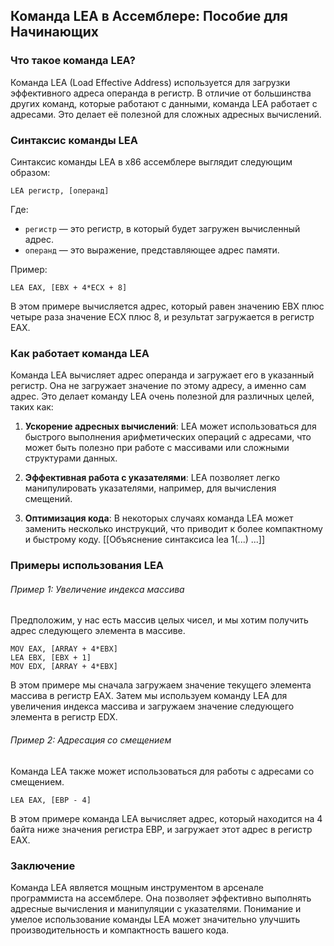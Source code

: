 ## Команда LEA в Ассемблере: Пособие для Начинающих

### Что такое команда LEA?

Команда LEA (Load Effective Address) используется для загрузки эффективного адреса операнда в регистр. В отличие от большинства других команд, которые работают с данными, команда LEA работает с адресами. Это делает её полезной для сложных адресных вычислений.

### Синтаксис команды LEA

Синтаксис команды LEA в x86 ассемблере выглядит следующим образом:

```assembly
LEA регистр, [операнд]
```

Где:
- `регистр` — это регистр, в который будет загружен вычисленный адрес.
- `операнд` — это выражение, представляющее адрес памяти.

Пример:
```assembly
LEA EAX, [EBX + 4*ECX + 8]
```

В этом примере вычисляется адрес, который равен значению EBX плюс четыре раза значение ECX плюс 8, и результат загружается в регистр EAX.

### Как работает команда LEA

Команда LEA вычисляет адрес операнда и загружает его в указанный регистр. Она не загружает значение по этому адресу, а именно сам адрес. Это делает команду LEA очень полезной для различных целей, таких как:

1. **Ускорение адресных вычислений**: LEA может использоваться для быстрого выполнения арифметических операций с адресами, что может быть полезно при работе с массивами или сложными структурами данных.

2. **Эффективная работа с указателями**: LEA позволяет легко манипулировать указателями, например, для вычисления смещений.

3. **Оптимизация кода**: В некоторых случаях команда LEA может заменить несколько инструкций, что приводит к более компактному и быстрому коду.
[[Объяснение синтаксиса lea 1(...) ...]]

### Примеры использования LEA

###### Пример 1: Увеличение индекса массива
Предположим, у нас есть массив целых чисел, и мы хотим получить адрес следующего элемента в массиве. 

```assembly
MOV EAX, [ARRAY + 4*EBX]
LEA EBX, [EBX + 1]
MOV EDX, [ARRAY + 4*EBX]
```

В этом примере мы сначала загружаем значение текущего элемента массива в регистр EAX. Затем мы используем команду LEA для увеличения индекса массива и загружаем значение следующего элемента в регистр EDX.

###### Пример 2: Адресация со смещением
Команда LEA также может использоваться для работы с адресами со смещением.

```assembly
LEA EAX, [EBP - 4]
```

В этом примере команда LEA вычисляет адрес, который находится на 4 байта ниже значения регистра EBP, и загружает этот адрес в регистр EAX.

### Заключение

Команда LEA является мощным инструментом в арсенале программиста на ассемблере. Она позволяет эффективно выполнять адресные вычисления и манипуляции с указателями. Понимание и умелое использование команды LEA может значительно улучшить производительность и компактность вашего кода.
